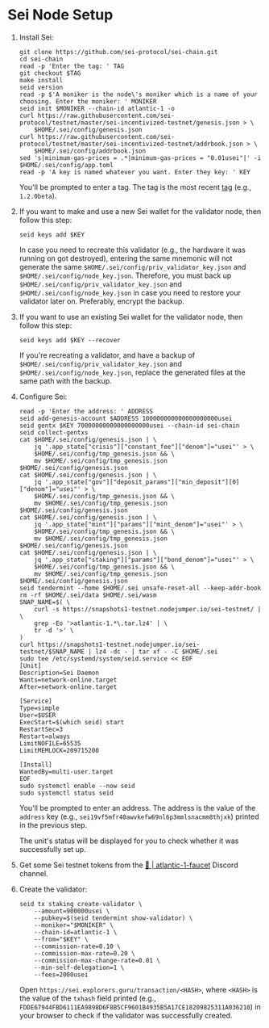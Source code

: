 # Sei Node Setup

1. Install Sei:

    ```shell
    git clone https://github.com/sei-protocol/sei-chain.git
    cd sei-chain
    read -p 'Enter the tag: ' TAG
    git checkout $TAG
    make install
    seid version
    read -p $'A moniker is the node\'s moniker which is a name of your choosing. Enter the moniker: ' MONIKER
    seid init $MONIKER --chain-id atlantic-1 -o
    curl https://raw.githubusercontent.com/sei-protocol/testnet/master/sei-incentivized-testnet/genesis.json > \
        $HOME/.sei/config/genesis.json
    curl https://raw.githubusercontent.com/sei-protocol/testnet/master/sei-incentivized-testnet/addrbook.json > \
        $HOME/.sei/config/addrbook.json
    sed 's|minimum-gas-prices = .*|minimum-gas-prices = "0.01usei"|' -i $HOME/.sei/config/app.toml
    read -p 'A key is named whatever you want. Enter they key: ' KEY
    ```
   
    You'll be prompted to enter a tag. The tag is the most recent [tag](https://github.com/sei-protocol/sei-chain/tags) (e.g., `1.2.0beta`).
2. If you want to make and use a new Sei wallet for the validator node, then follow this step:

    ```shell
    seid keys add $KEY
    ```

    In case you need to recreate this validator (e.g., the hardware it was running on got destroyed), entering the same mnemonic will not generate the same `$HOME/.sei/config/priv_validator_key.json` and `$HOME/.sei/config/node_key.json`. Therefore, you must back up `$HOME/.sei/config/priv_validator_key.json` and `$HOME/.sei/config/node_key.json` in case you need to restore your validator later on. Preferably, encrypt the backup.
3. If you want to use an existing Sei wallet for the validator node, then follow this step:

    ```shell
    seid keys add $KEY --recover
    ```

    If you're recreating a validator, and have a backup of `$HOME/.sei/config/priv_validator_key.json` and `$HOME/.sei/config/node_key.json`, replace the generated files at the same path with the backup.
4. Configure Sei:

    ```shell
    read -p 'Enter the address: ' ADDRESS
    seid add-genesis-account $ADDRESS 100000000000000000000usei
    seid gentx $KEY 70000000000000000000usei --chain-id sei-chain
    seid collect-gentxs
    cat $HOME/.sei/config/genesis.json | \
        jq '.app_state["crisis"]["constant_fee"]["denom"]="usei"' > \
        $HOME/.sei/config/tmp_genesis.json && \
        mv $HOME/.sei/config/tmp_genesis.json $HOME/.sei/config/genesis.json
    cat $HOME/.sei/config/genesis.json | \
        jq '.app_state["gov"]["deposit_params"]["min_deposit"][0]["denom"]="usei"' > \
        $HOME/.sei/config/tmp_genesis.json && \
        mv $HOME/.sei/config/tmp_genesis.json $HOME/.sei/config/genesis.json
    cat $HOME/.sei/config/genesis.json | \
        jq '.app_state["mint"]["params"]["mint_denom"]="usei"' > \
        $HOME/.sei/config/tmp_genesis.json && \
        mv $HOME/.sei/config/tmp_genesis.json $HOME/.sei/config/genesis.json
    cat $HOME/.sei/config/genesis.json | \
        jq '.app_state["staking"]["params"]["bond_denom"]="usei"' > \
        $HOME/.sei/config/tmp_genesis.json && \
        mv $HOME/.sei/config/tmp_genesis.json $HOME/.sei/config/genesis.json
    seid tendermint --home $HOME/.sei unsafe-reset-all --keep-addr-book
    rm -rf $HOME/.sei/data $HOME/.sei/wasm
    SNAP_NAME=$( \
        curl -s https://snapshots1-testnet.nodejumper.io/sei-testnet/ | \
        grep -Eo '>atlantic-1.*\.tar.lz4' | \
        tr -d '>' \
    )
    curl https://snapshots1-testnet.nodejumper.io/sei-testnet/$SNAP_NAME | lz4 -dc - | tar xf - -C $HOME/.sei
    sudo tee /etc/systemd/system/seid.service << EOF
    [Unit]
    Description=Sei Daemon
    Wants=network-online.target
    After=network-online.target

    [Service]
    Type=simple
    User=$USER
    ExecStart=$(which seid) start
    RestartSec=3
    Restart=always
    LimitNOFILE=65535
    LimitMEMLOCK=209715200

    [Install]
    WantedBy=multi-user.target
    EOF
    sudo systemctl enable --now seid
    sudo systemctl status seid
    ```

    You'll be prompted to enter an address. The address is the value of the `address` key (e.g., `sei19vf5mfr40awvkefw69nl6p3mmlsnacmm8thjxk`) printed in the previous step.

    The unit's status will be displayed for you to check whether it was successfully set up.
5. Get some Sei testnet tokens from the [🚰 | atlantic-1-faucet](https://discord.com/channels/973057323805311026/979272741150687262) Discord channel.
6. Create the validator:

    ```shell
    seid tx staking create-validator \
        --amount=900000usei \
        --pubkey=$(seid tendermint show-validator) \
        --moniker="$MONIKER" \
        --chain-id=atlantic-1 \
        --from="$KEY" \
        --commission-rate=0.10 \
        --commission-max-rate=0.20 \
        --commission-max-change-rate=0.01 \
        --min-self-delegation=1 \
        --fees=2000usei
    ```

    Open `https://sei.explorers.guru/transaction/<HASH>`, where `<HASH>` is the value of the `txhash` field printed (e.g., `FDDE67944FBD6111EA9898D6F8B5CF9601B4935B5A17CE18209825311A036210`) in your browser to check if the validator was successfully created.

